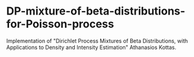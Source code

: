 # DP-mixture-of-beta-distributions-for-Poisson-process
Implementation of "Dirichlet Process Mixtures of Beta Distributions, with Applications to Density and Intensity Estimation" Athanasios Kottas.
